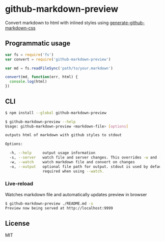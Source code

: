 # github-markdown-preview

Convert markdown to html with inlined styles using [generate-github-markdown-css](https://github.com/sindresorhus/generate-github-markdown-css)

## Programmatic usage

``` js
var fs = require('fs')
var convert = require('github-markdown-preview')

var md = fs.readFileSync('path/to/your.markdown')

convert(md, function(err, html) {
  console.log(html)
})
```

## CLI

``` sh
$ npm install --global github-markdown-preview
```

``` sh
$ github-markdown-preview --help
Usage: github-markdown-preview <markdown-file> [options]

outputs html of markdown with github styles to stdout

Options:

  -h, --help     output usage information
  -s, --server   watch file and server changes. This overrides -w and -o.
  -w, --watch    watch markdown file and convert on changes
  -o, --output   optional file path for output. stdout is used by default.
                 required when using --watch.
```

### Live-reload

Watches markdown file and automatically updates preview in browser

``` sh
$ github-markdown-preview ./README.md -s
Preview now being served at http://localhost:9999
```

## License

MIT
